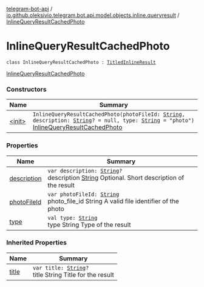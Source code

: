 [telegram-bot-api](../../index.md) / [io.github.oleksivio.telegram.bot.api.model.objects.inline.queryresult](../index.md) / [InlineQueryResultCachedPhoto](./index.md)

# InlineQueryResultCachedPhoto

`class InlineQueryResultCachedPhoto : `[`TitledInlineResult`](../-titled-inline-result/index.md)

[InlineQueryResultCachedPhoto](https://core.telegram.org/bots/api/#inlinequeryresultcachedphoto)

### Constructors

| Name | Summary |
|---|---|
| [&lt;init&gt;](-init-.md) | `InlineQueryResultCachedPhoto(photoFileId: `[`String`](https://kotlinlang.org/api/latest/jvm/stdlib/kotlin/-string/index.html)`, description: `[`String`](https://kotlinlang.org/api/latest/jvm/stdlib/kotlin/-string/index.html)`? = null, type: `[`String`](https://kotlinlang.org/api/latest/jvm/stdlib/kotlin/-string/index.html)` = "photo")`<br>[InlineQueryResultCachedPhoto](https://core.telegram.org/bots/api/#inlinequeryresultcachedphoto) |

### Properties

| Name | Summary |
|---|---|
| [description](description.md) | `var description: `[`String`](https://kotlinlang.org/api/latest/jvm/stdlib/kotlin/-string/index.html)`?`<br>description [String](https://kotlinlang.org/api/latest/jvm/stdlib/kotlin/-string/index.html) Optional. Short description of the result |
| [photoFileId](photo-file-id.md) | `var photoFileId: `[`String`](https://kotlinlang.org/api/latest/jvm/stdlib/kotlin/-string/index.html)<br>photo_file_id String A valid file identifier of the photo |
| [type](type.md) | `val type: `[`String`](https://kotlinlang.org/api/latest/jvm/stdlib/kotlin/-string/index.html)<br>type String Type of the result |

### Inherited Properties

| Name | Summary |
|---|---|
| [title](../-titled-inline-result/title.md) | `var title: `[`String`](https://kotlinlang.org/api/latest/jvm/stdlib/kotlin/-string/index.html)`?`<br>title String Title for the result |

